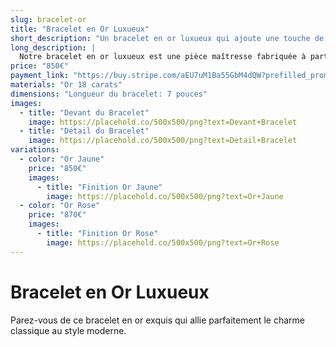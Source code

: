 ```yaml
---
slug: bracelet-or
title: "Bracelet en Or Luxueux"
short_description: "Un bracelet en or luxueux qui ajoute une touche de sophistication."
long_description: |
  Notre bracelet en or luxueux est une pièce maîtresse fabriquée à partir de l'or 18 carats le plus fin. Le design combine l'élégance classique avec une touche moderne, ce qui le rend parfait pour les occasions spéciales ou le port quotidien.
price: "850€"
payment_link: "https://buy.stripe.com/aEU7uM1Ba55GbM4dQW?prefilled_promo_code=LAUNCH"
materials: "Or 18 carats"
dimensions: "Longueur du bracelet: 7 pouces"
images:
  - title: "Devant du Bracelet"
    image: https://placehold.co/500x500/png?text=Devant+Bracelet
  - title: "Détail du Bracelet"
    image: https://placehold.co/500x500/png?text=Detail+Bracelet
variations:
  - color: "Or Jaune"
    price: "850€"
    images:
      - title: "Finition Or Jaune"
        image: https://placehold.co/500x500/png?text=Or+Jaune
  - color: "Or Rose"
    price: "870€"
    images:
      - title: "Finition Or Rose"
        image: https://placehold.co/500x500/png?text=Or+Rose
---
```


# Bracelet en Or Luxueux

Parez-vous de ce bracelet en or exquis qui allie parfaitement le charme classique au style moderne.
